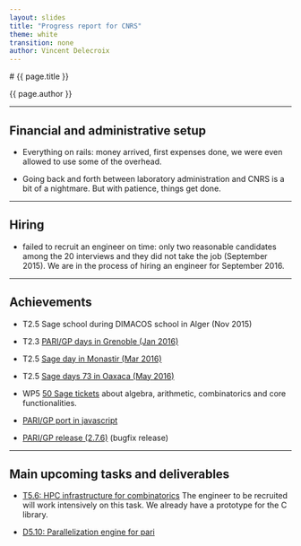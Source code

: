```yaml
---
layout: slides
title: "Progress report for CNRS"
theme: white
transition: none
author: Vincent Delecroix
---
```


<section data-markdown data-separator="^---\n" data-separator-vertical="^--\n">
# {{ page.title }}

{{ page.author }}

---

## Financial and administrative setup

- Everything on rails: money arrived, first expenses done,
  we were even allowed to use some of the overhead.

- Going back and forth between laboratory administration and
  CNRS is a bit of a nightmare. But with patience, things
  get done.

---
## Hiring

- failed to recruit an engineer on time: only two reasonable
  candidates among the 20 interviews and they did not take the job
  (September 2015). We are in the process of hiring an engineer for
  September 2016.

---
## Achievements

- T2.5 Sage school during DIMACOS school in Alger (Nov 2015)

- T2.3 [PARI/GP days in Grenoble (Jan 2016)](http://pari.math.u-bordeaux.fr/Events/PARI2016/)

- T2.5 [Sage day in Monastir (Mar 2016)](http://www.edsf.fss.rnu.tn/Colloque1/colloque3.html)

- T2.5 [Sage days 73 in Oaxaca (May 2016)](http://wiki.sagemath.org/days73)

- WP5 [50 Sage tickets](https://trac.sagemath.org/query?author=~Vincent+Delecroix&or&author=~Adrien+Boussicault&max=500&col=id&col=summary&col=status&col=milestone&col=component&desc=1&order=milestone) about algebra, arithmetic, combinatorics and core functionalities.

- [PARI/GP port in javascript](http://pari.math.u-bordeaux.fr/gp.html)

- [PARI/GP release (2.7.6)](http://pari.math.u-bordeaux.fr/download.html) (bugfix release)

---
## Main upcoming tasks and deliverables

- [T5.6: HPC infrastructure for combinatorics](https://github.com/OpenDreamKit/OpenDreamKit/issues/104)
  The engineer to be recruited will work intensively on this task. We
  already have a prototype for the C library.

- [D5.10: Parallelization engine for pari](https://github.com/OpenDreamKit/OpenDreamKit/issues/108)

</section>
